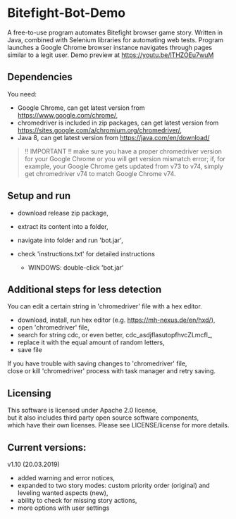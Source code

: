 # Bitefight-Bot-Demo
A free-to-use program automates Bitefight browser game story. Written in Java, combined with Selenium libraries for automating web tests. Program launches a Google Chrome browser instance navigates through pages similar to a legit user. Demo preview at https://youtu.be/lTHZOEu7wuM

## Dependencies
You need:
- Google Chrome, can get latest version from https://www.google.com/chrome/,
- chromedriver is included in zip packages, can get latest version from https://sites.google.com/a/chromium.org/chromedriver/, <br>
- Java 8, can get latest version from https://java.com/en/download/

> !! IMPORTANT !! 
> make sure you have a proper chromedriver version for 
> your Google Chrome or you will get version mismatch error;
> if, for example, your Google Chrome gets updated from v73 to v74,
> simply get chromedriver v74 to match Google Chrome v74.

## Setup and run 
- download release zip package, 
- extract its content into a folder,
- navigate into folder and run 'bot.jar', 
- check 'instructions.txt' for detailed instructions
  
  * WINDOWS: double-click 'bot.jar'

## Additional steps for less detection
You can edit a certain string in 'chromedriver' file with a hex editor.
- download, install, run hex editor (e.g. https://mh-nexus.de/en/hxd/),
- open 'chromedriver' file, 
- search for string cdc, or even better, cdc_asdjflasutopfhvcZLmcfl_,
- replace it with the equal amount of random letters,
- save file

If you have trouble with saving changes to 'chromedriver' file, <br>
close or kill 'chromedriver' process with task manager and retry saving.

## Licensing
This software is licensed under Apache 2.0 license, <br>
but it also includes third party open source software components, <br>
which have their own licenses. Please see LICENSE/license for more details.

## Current versions:
v1.10 (20.03.2019) <br>
- added warning and error notices, <br>
- expanded to two story modes: custom priority order (original) and leveling wanted aspects (new), <br>
- ability to check for missing story actions, <br>
- more options with user settings <br>
